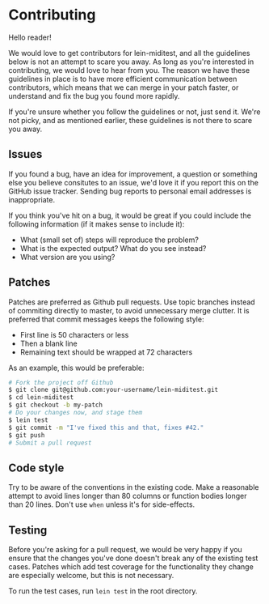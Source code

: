 # Contributing

Hello reader!

We would love to get contributors for lein-miditest, and all the guidelines
below is not an attempt to scare you away. As long as you're interested in
contributing, we would love to hear from you. The reason we have these
guidelines in place is to have more efficient communication between
contributors, which means that we can merge in your patch faster, or understand
and fix the bug you found more rapidly.

If you're unsure whether you follow the guidelines or not, just send it. We're
not picky, and as mentioned earlier, these guidelines is not there to scare you
away.

## Issues

If you found a bug, have an idea for improvement, a question or something else
you believe consitutes to an issue, we'd love it if you report this on the
GitHub issue tracker. Sending bug reports to personal email addresses is
inappropriate.

If you think you've hit on a bug, it would be great if you could include the
following information (if it makes sense to include it):

* What (small set of) steps will reproduce the problem?
* What is the expected output? What do you see instead?
* What version are you using?

## Patches

Patches are preferred as Github pull requests. Use topic branches instead of
commiting directly to master, to avoid unnecessary merge clutter. It is
preferred that commit messages keeps the following style:

* First line is 50 characters or less
* Then a blank line
* Remaining text should be wrapped at 72 characters

As an example, this would be preferable:

```bash
# Fork the project off Github
$ git clone git@github.com:your-username/lein-miditest.git
$ cd lein-miditest
$ git checkout -b my-patch
# Do your changes now, and stage them
$ lein test
$ git commit -m "I've fixed this and that, fixes #42."
$ git push
# Submit a pull request
```

## Code style

Try to be aware of the conventions in the existing code. Make a reasonable
attempt to avoid lines longer than 80 columns or function bodies longer than 20
lines. Don't use `when` unless it's for side-effects.

## Testing

Before you're asking for a pull request, we would be very happy if you ensure
that the changes you've done doesn't break any of the existing test cases.
Patches which add test coverage for the functionality they change are especially
welcome, but this is not necessary.

To run the test cases, run `lein test` in the root directory.
